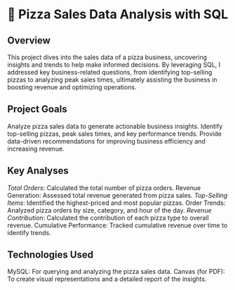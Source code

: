 # **🍕 Pizza Sales Data Analysis with SQL**


## Overview

This project dives into the sales data of a pizza business, uncovering insights and trends to help make informed decisions. By leveraging SQL, I addressed key business-related questions, from identifying top-selling pizzas to analyzing peak sales times, ultimately assisting the business in boosting revenue and optimizing operations.

## Project Goals

Analyze pizza sales data to generate actionable business insights.
Identify top-selling pizzas, peak sales times, and key performance trends.
Provide data-driven recommendations for improving business efficiency and increasing revenue.

## Key Analyses

*Total Orders*: Calculated the total number of pizza orders.
Revenue Generation: Assessed total revenue generated from pizza sales.
*Top-Selling Items*: Identified the highest-priced and most popular pizzas.
Order Trends: Analyzed pizza orders by size, category, and hour of the day.
*Revenue Contribution*: Calculated the contribution of each pizza type to overall revenue.
Cumulative Performance: Tracked cumulative revenue over time to identify trends.

## Technologies Used

MySQL: For querying and analyzing the pizza sales data.
Canvas (for PDF): To create visual representations and a detailed report of the insights.
